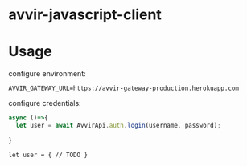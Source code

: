# avvir-javascript-client


# Usage

configure environment:

`AVVIR_GATEWAY_URL=https://avvir-gateway-production.herokuapp.com`

configure credentials:
```javascript
async ()=>{
  let user = await AvvirApi.auth.login(username, password);
  
}
```
`let user = { // TODO }`